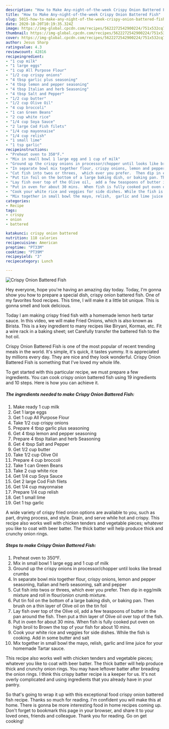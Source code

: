 ```yaml
---
description: "How to Make Any-night-of-the-week Crispy Onion Battered Fish"
title: "How to Make Any-night-of-the-week Crispy Onion Battered Fish"
slug: 5015-how-to-make-any-night-of-the-week-crispy-onion-battered-fish
date: 2020-10-20T10:19:35.324Z
image: https://img-global.cpcdn.com/recipes/5622272542900224/751x532cq70/crispy-onion-battered-fish-recipe-main-photo.jpg
thumbnail: https://img-global.cpcdn.com/recipes/5622272542900224/751x532cq70/crispy-onion-battered-fish-recipe-main-photo.jpg
cover: https://img-global.cpcdn.com/recipes/5622272542900224/751x532cq70/crispy-onion-battered-fish-recipe-main-photo.jpg
author: Jesus Sharp
ratingvalue: 4.3
reviewcount: 42816
recipeingredient:
- "1 cup milk"
- "1 large eggs"
- "1 cup All Purpose Flour"
- "1/2 cup crispy onions"
- "4 tbsp garlic plus seasoning"
- "4 tbsp lemon and pepper seasoning"
- "4 tbsp Italian and herb Seasoning"
- "4 tbsp Salt and Pepper"
- "1/2 cup butter"
- "1/2 cup Olive Oil"
- "4 cup broccoli"
- "1 can Green Beans"
- "2 cup white rice"
- "1/4 cup Soya Sauce"
- "2 large Cod Fish filets"
- "1/4 cup mayonnaise"
- "1/4 cup relish"
- "1 small lime"
- "1 tsp garlic"
recipeinstructions:
- "Preheat oven to 350°F."
- "Mix in small bowl 1 large egg and 1 cup of milk"
- "Ground up the crispy onions in processor/chopper until looks like bread crumbs"
- "In separate bowl mix together flour, crispy onions, lemon and pepper seasoning, Italian and herb seasoning, salt and pepper"
- "Cut fish into twos or threes,  which ever you prefer.  Then dip in egg/milk mixture and roll in flour/onion crumb mixture."
- "Put tin foil on the bottom of a large baking dish, or baking pan. Then brush on a thin layer of Olive oil on the tin foil"
- "Lay fish over top of the Olive oil,  add a few teaspoons of butter in the pan around the fish. Then put a thin layer of Olive oil over top of the fish."
- "Put in oven for about 30 mins.  When fish is fully cooked put oven on high broil to Brown the top of your fish for about 10 mins."
- "Cook your white rice and veggies for side dishes. While the fish is cooking.  Add in some butter and salt"
- "Mix together in small bowl the mayo, relish,  garlic and lime juice for your homemade Tartar sauce."
categories:
- Recipe
tags:
- crispy
- onion
- battered

katakunci: crispy onion battered 
nutrition: 118 calories
recipecuisine: American
preptime: "PT33M"
cooktime: "PT39M"
recipeyield: "3"
recipecategory: Lunch

---
```



![Crispy Onion Battered Fish](https://img-global.cpcdn.com/recipes/5622272542900224/751x532cq70/crispy-onion-battered-fish-recipe-main-photo.jpg)

Hey everyone, hope you're having an amazing day today. Today, I'm gonna show you how to prepare a special dish, crispy onion battered fish. One of my favorites food recipes. This time, I will make it a little bit unique. This is gonna smell and look delicious.

Today I am making crispy fried fish with a homemade lemon herb tartar sauce. In this video, we will make Fried Onions, which is also known as Birista. This is a key ingredient to many recipes like Biryani, Kormas, etc. Fit a wire rack in a baking sheet; set Carefully transfer the battered fish to the hot oil.

Crispy Onion Battered Fish is one of the most popular of recent trending meals in the world. It's simple, it's quick, it tastes yummy. It is appreciated by millions every day. They are nice and they look wonderful. Crispy Onion Battered Fish is something that I've loved my whole life.


To get started with this particular recipe, we must prepare a few ingredients. You can cook crispy onion battered fish using 19 ingredients and 10 steps. Here is how you can achieve it.

<!--inarticleads1-->

##### The ingredients needed to make Crispy Onion Battered Fish:

1. Make ready 1 cup milk
1. Get 1 large eggs
1. Get 1 cup All Purpose Flour
1. Take 1/2 cup crispy onions
1. Prepare 4 tbsp garlic plus seasoning
1. Get 4 tbsp lemon and pepper seasoning
1. Prepare 4 tbsp Italian and herb Seasoning
1. Get 4 tbsp Salt and Pepper
1. Get 1/2 cup butter
1. Take 1/2 cup Olive Oil
1. Prepare 4 cup broccoli
1. Take 1 can Green Beans
1. Take 2 cup white rice
1. Get 1/4 cup Soya Sauce
1. Get 2 large Cod Fish filets
1. Get 1/4 cup mayonnaise
1. Prepare 1/4 cup relish
1. Get 1 small lime
1. Get 1 tsp garlic


A wide variety of crispy fried onion options are available to you, such as part, drying process, and style. Drain, and serve while hot and crispy. This recipe also works well with chicken tenders and vegetable pieces; whatever you like to coat with beer batter. The thick batter will help produce thick and crunchy onion rings. 

<!--inarticleads2-->

##### Steps to make Crispy Onion Battered Fish:

1. Preheat oven to 350°F.
1. Mix in small bowl 1 large egg and 1 cup of milk
1. Ground up the crispy onions in processor/chopper until looks like bread crumbs
1. In separate bowl mix together flour, crispy onions, lemon and pepper seasoning, Italian and herb seasoning, salt and pepper
1. Cut fish into twos or threes,  which ever you prefer.  Then dip in egg/milk mixture and roll in flour/onion crumb mixture.
1. Put tin foil on the bottom of a large baking dish, or baking pan. Then brush on a thin layer of Olive oil on the tin foil
1. Lay fish over top of the Olive oil,  add a few teaspoons of butter in the pan around the fish. Then put a thin layer of Olive oil over top of the fish.
1. Put in oven for about 30 mins.  When fish is fully cooked put oven on high broil to Brown the top of your fish for about 10 mins.
1. Cook your white rice and veggies for side dishes. While the fish is cooking.  Add in some butter and salt
1. Mix together in small bowl the mayo, relish,  garlic and lime juice for your homemade Tartar sauce.


This recipe also works well with chicken tenders and vegetable pieces; whatever you like to coat with beer batter. The thick batter will help produce thick and crunchy onion rings. You may have leftover batter after breading the onion rings. I think this crispy batter recipe is a keeper for us. It&#39;s not overly complicated and using ingredients that you already have in your pantry. 

So that's going to wrap it up with this exceptional food crispy onion battered fish recipe. Thanks so much for reading. I'm confident you will make this at home. There is gonna be more interesting food in home recipes coming up. Don't forget to bookmark this page in your browser, and share it to your loved ones, friends and colleague. Thank you for reading. Go on get cooking!
